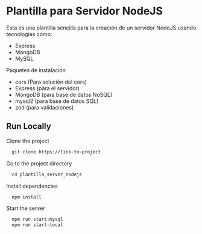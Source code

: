 # Plantilla para Servidor NodeJS

Esta es una plantilla sencilla para la creación de un servidor NodeJS usando tecnologías como:

- Express
- MongoDB
- MySQL

Paquetes de instalación

- cors (Para solución del cors)
- Express (para el servidor)
- MongoDB (para base de datos NoSQL)
- mysql2 (para base de datos SQL)
- zod (para validaciones)

## Run Locally

Clone the project

```bash
  git clone https://link-to-project
```

Go to the project directory

```bash
  cd plantilla_server_nodejs
```

Install dependencies

```bash
  npm install
```

Start the server

```bash
  npm run start:mysql
  npm run start:local
```
